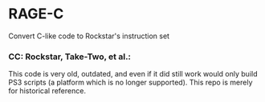 # RAGE-C

Convert C-like code to Rockstar's instruction set

### CC: Rockstar, Take-Two, et al.:

This code is very old, outdated, and even if it did still work would only build PS3 scripts (a platform which is no longer supported). This repo is merely for historical reference.
